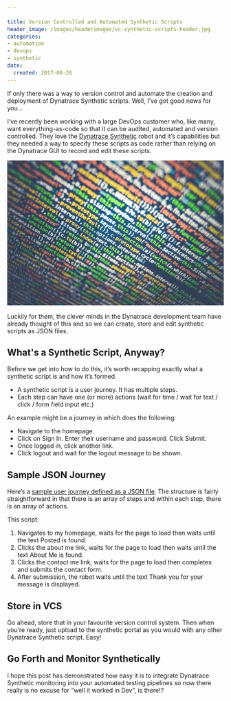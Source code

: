 ```yaml
---

title: Version Controlled and Automated Synthetic Scripts
header_image: /images/headerimages/vc-synthetic-scripts-header.jpg
categories:
- automation
- devops
- synthetic
date:
  created: 2017-08-28
---
```


If only there was a way to version control and automate the creation and deployment of Dynatrace Synthetic scripts. Well, I’ve got good news for you...

<!-- more -->

I’ve recently been working with a large DevOps customer who, like many, want everything-as-code so that it can be audited, automated and version controlled. They love the [Dynatrace Synthetic](https://www.dynatrace.com/capabilities/synthetic-monitoring) robot and it’s capabilities but they needed a way to specify these scripts as code rather than relying on the Dynatrace GUI to record and edit these scripts.

![](../images/headerimages/vc-synthetic-scripts-header.jpg)

Luckily for them, the clever minds in the Dynatrace development team have already thought of this and so we can create, store and edit synthetic scripts as JSON files.

## What's a Synthetic Script, Anyway?

Before we get into how to do this, it’s worth recapping exactly what a synthetic script is and how it’s formed.

- A synthetic script is a user journey. It has multiple steps.
- Each step can have one (or more) actions (wait for time / wait for text / click / form field input etc.)

An example might be a journey in which does the following:
- Navigate to the homepage.
- Click on Sign In. Enter their username and password. Click Submit.
- Once logged in, click another link.
- Click logout and wait for the logout message to be shown.

## Sample JSON Journey

Here’s a [sample user journey defined as a JSON file](https://github.com/agardnerIT/OddFiles/blob/master/adamgardner.co.uk_Contact_Form_Synthetic_Script.json). The structure is fairly straightforward in that there is an array of steps and within each step, there is an array of actions.

This script:
1. Navigates to my homepage, waits for the page to load then waits until the text Posted is found.
2. Clicks the about me link, waits for the page to load then waits until the text About Me is found.
3. Clicks the contact me link, waits for the page to load then completes and submits the contact form.
4. After submission, the robot waits until the text Thank you for your message is displayed.

## Store in VCS

Go ahead, store that in your favourite version control system. Then when you’re ready, just upload to the synthetic portal as you would with any other Dynatrace Synthetic script. Easy!

## Go Forth and Monitor Synthetically

I hope this post has demonstrated how easy it is to integrate Dynatrace Synthetic monitoring into your automated testing pipelines so now there really is no excuse for “well it worked in Dev”, is there!?
